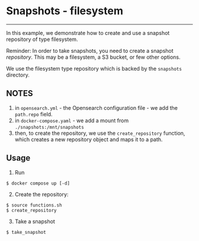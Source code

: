 # Snapshots - filesystem
---

In this example, we demonstrate how to create and use a snapshot repository of type filesystem.

Reminder: In order to take snapshots, you need to create a snapshot _repository_. This may be a filesystem,
a S3 bucket, or few other options.

We use the filesystem type repository which is backed by the `snapshots` directory.

## NOTES
1. in `opensearch.yml` - the Opensearch configuration file - we add the `path.repo` field.
2. in `docker-compose.yaml` - we add a mount from `./snapshots:/mnt/snapshots`
3. then, to create the repository, we use the `create_repository` function, which creates a new repository object
and maps it to a path.


## Usage

1. Run
```
$ docker compose up [-d]
```

2. Create the repository:
```
$ source functions.sh
$ create_repository
```

3. Take a snapshot
```
$ take_snapshot
```

